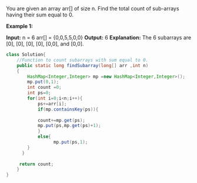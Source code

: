 
You are given an array arr[] of size n. Find the total count of sub-arrays having their sum equal to 0.

  
**Example 1:**

**Input:**
n = 6
arr[] = {0,0,5,5,0,0}
**Output:** 6
**Explanation:** The 6 subarrays are 
[0], [0], [0], [0], [0,0], and [0,0].

```java
class Solution{
    //Function to count subarrays with sum equal to 0.
    public static long findSubarray(long[] arr ,int n) 
    {
        HashMap<Integer,Integer> mp =new HashMap<Integer,Integer>();
        mp.put(0,1);
        int count =0;
        int ps=0;
        for(int i=0;i<n;i++){
            ps+=arr[i];
            if(mp.containsKey(ps)){
                
            count+=mp.get(ps);
            mp.put(ps,mp.get(ps)+1);
            }
            else{
                  mp.put(ps,1);
        }
      }
     
     return count;
    }
}
```